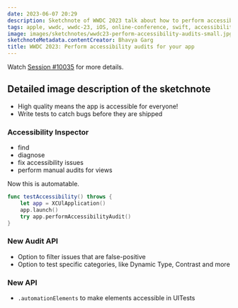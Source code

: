 ```yaml
---
date: 2023-06-07 20:29
description: Sketchnote of WWDC 2023 talk about how to perform accessibility audits for your app.
tags: apple, wwdc, wwdc-23, iOS, online-conference, swift, accessibility, testing
image: images/sketchnotes/wwdc23-perform-accessibility-audits-small.jpg
sketchnoteMetadata.contentCreator: Bhavya Garg
title: WWDC 2023: Perform accessibility audits for your app
---
```


Watch [Session #10035](https://developer.apple.com/videos/play/wwdc2023/10035) for more details.

## Detailed image description of the sketchnote

* High quality means the app is accessible for everyone!
* Write tests to catch bugs before they are shipped

### Accessibility Inspector

* find
* diagnose
* fix accessibility issues
* perform manual audits for views

Now this is automatable.

``` swift
func testAccessibility() throws {
    let app = XCUlApplication()
    app.launch()
    try app.performAccessibilityAudit()
}
```

### New Audit API

* Option to filter issues that are false-positive
* Option to test specific categories, like Dynamic Type, Contrast and more

### New API

* `.automationElements` to make elements accessible in UITests
